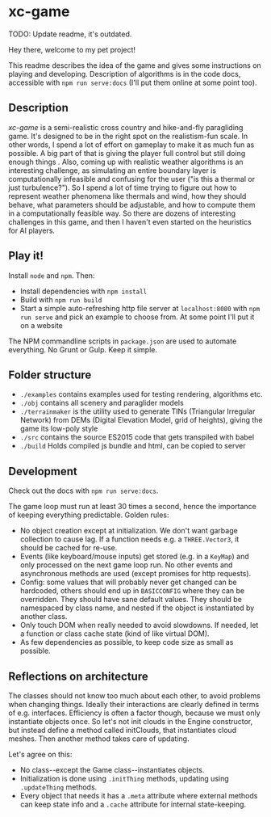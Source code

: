 # xc-game

TODO: Update readme, it's outdated.

Hey there, welcome to my pet project!

This readme describes the idea of the game and gives some instructions on playing and developing. Description of algorithms is in the code docs, accessible with `npm run serve:docs` (I'll put them online at some point too).

## Description
*xc-game* is a semi-realistic cross country and hike-and-fly paragliding game. It's designed to be in the right spot on the realistism-fun scale. In other words, I spend a lot of effort on gameplay to make it as much fun as possible. A big part of that is giving the player full control but still doing enough things . Also, coming up with realistic weather algorithms is an interesting challenge, as simulating an entire boundary layer is computationally infeasible and confusing for the user ("is this a thermal or just turbulence?"). So I spend a lot of time trying to figure out how to represent weather phenomena like thermals and wind, how they should behave, what parameters should be adjustable, and how to compute them in a computationally feasible way. So there are dozens of interesting challenges in this game, and then I haven't even started on the heuristics for AI players.

## Play it!
Install `node` and `npm`. Then:

- Install dependencies with `npm install`
- Build with `npm run build`
- Start a simple auto-refreshing http file server at `localhost:8080` with `npm run serve` and pick an example to choose from. At some point I'll put it on a website

The NPM commandline scripts in `package.json` are used to automate everything. No Grunt or Gulp. Keep it simple.

## Folder structure
- `./examples` contains examples used for testing rendering, algorithms etc.
- `./obj` contains all scenery and paraglider models
- `./terrainmaker` is the utility used to generate TINs (Triangular Irregular Network) from DEMs (Digital Elevation Model, grid of heights), giving the game its low-poly style
- `./src` contains the source ES2015 code that gets transpiled with babel
- `./build` Holds compiled js bundle and html, can be copied to server

## Development
Check out the docs with `npm run serve:docs`.

The game loop must run at least 30 times a second, hence the importance of keeping everything predictable. Golden rules:

- No object creation except at initialization. We don't want garbage collection to cause lag. If a function needs e.g. a `THREE.Vector3`, it should be cached for re-use.
- Events (like keyboard/mouse inputs) get stored (e.g. in a `KeyMap`) and only processed on the next game loop run. No other events and asynchronous methods are used (except promises for http requests).
- Config: some values that will probably never get changed can be hardcoded, others should end up in `BASICCONFIG` where they can be overridden. They should have sane default values. They should be namespaced by class name, and nested if the object is instantiated by another class.
- Only touch DOM when really needed to avoid slowdowns. If needed, let a function or class cache state (kind of like virtual DOM).
- As few dependencies as possible, to keep code size as small as possible.

## Reflections on architecture
The classes should not know too much about each other, to avoid problems when changing things. Ideally their interactions are clearly defined in terms of e.g. interfaces. Efficiency is often a factor though, because we must only instantiate objects once.
So let's not init clouds in the Engine constructor, but instead define a method called initClouds, that instantiates cloud meshes. Then another method takes care of updating.

Let's agree on this:
- No class--except the Game class--instantiates objects.
- Initialization is done using `.initThing` methods, updating using `.updateThing` methods.
- Every object that needs it has a `.meta` attribute where external methods can keep state info and a `.cache` attribute for internal state-keeping.

